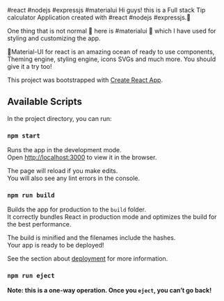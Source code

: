 #react #nodejs #expressjs #materialui
Hi guys! this is a Full stack Tip calculator Application created with #react #nodejs #expressjs.🕺 

One thing that is not normal 😬 here is #materialui 🎁 which I have used for styling and customizing the app.

🎄Material-UI for react is an amazing ocean of ready to use components, Theming engine, styling engine, icons SVGs and much more. You should give it a try too!

This project was bootstrapped with [Create React App](https://github.com/facebook/create-react-app).

## Available Scripts

In the project directory, you can run:

### `npm start`

Runs the app in the development mode.<br />
Open [http://localhost:3000](http://localhost:3000) to view it in the browser.

The page will reload if you make edits.<br />
You will also see any lint errors in the console.

### `npm run build`

Builds the app for production to the `build` folder.<br />
It correctly bundles React in production mode and optimizes the build for the best performance.

The build is minified and the filenames include the hashes.<br />
Your app is ready to be deployed!

See the section about [deployment](https://facebook.github.io/create-react-app/docs/deployment) for more information.

### `npm run eject`

**Note: this is a one-way operation. Once you `eject`, you can’t go back!**
